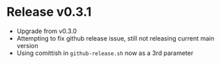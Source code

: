 # Release v0.3.1

- Upgrade from v0.3.0
- Attempting to fix github release issue, still not releasing current main version
- Using comittish in `github-release.sh` now as a 3rd parameter